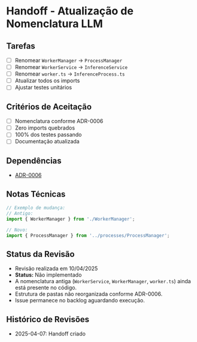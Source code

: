 # Handoff - Atualização de Nomenclatura LLM

## Tarefas
- [ ] Renomear `WorkerManager` → `ProcessManager`
- [ ] Renomear `WorkerService` → `InferenceService`
- [ ] Renomear `worker.ts` → `InferenceProcess.ts`
- [ ] Atualizar todos os imports
- [ ] Ajustar testes unitários

## Critérios de Aceitação
- [ ] Nomenclatura conforme ADR-0006
- [ ] Zero imports quebrados
- [ ] 100% dos testes passando
- [ ] Documentação atualizada

## Dependências
- [ADR-0006](/docs/adr/ADR-0006-Nomenclatura-Servicos-LLM.md)

## Notas Técnicas
```typescript
// Exemplo de mudança:
// Antigo:
import { WorkerManager } from './WorkerManager';

// Novo:
import { ProcessManager } from '../processes/ProcessManager';
```

## Status da Revisão

- Revisão realizada em 10/04/2025
- **Status:** Não implementado
- A nomenclatura antiga (`WorkerService`, `WorkerManager`, `worker.ts`) ainda está presente no código.
- Estrutura de pastas não reorganizada conforme ADR-0006.
- Issue permanece no backlog aguardando execução.

## Histórico de Revisões
- 2025-04-07: Handoff criado